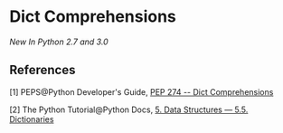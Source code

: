 # Dict Comprehensions

_New In Python 2.7 and 3.0_

## References

[1] PEPS@Python Developer's Guide, [PEP 274 -- Dict Comprehensions](https://www.python.org/dev/peps/pep-0274/)

[2] The Python Tutorial@Python Docs, [5. Data Structures — 5.5. Dictionaries](https://docs.python.org/2.7/tutorial/datastructures.html?highlight=comprehensions#dictionaries)

